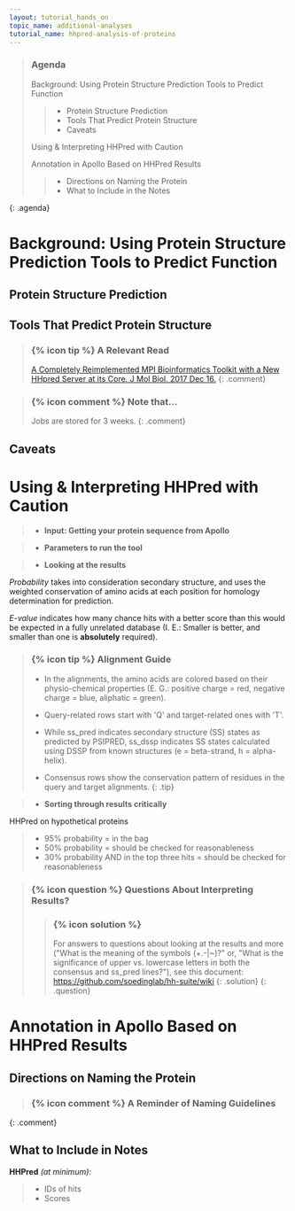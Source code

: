 ```yaml
---
layout: tutorial_hands_on
topic_name: additional-analyses
tutorial_name: hhpred-analysis-of-proteins
---
```


> ### Agenda
>
> Background: Using Protein Structure Prediction Tools to Predict Function
>    > * Protein Structure Prediction
>    > * Tools That Predict Protein Structure
>    > * Caveats
>
> Using & Interpreting HHPred with Caution
>
> Annotation in Apollo Based on HHPred Results
>    > * Directions on Naming the Protein
>    > * What to Include in the Notes
>
{: .agenda}

# Background: Using Protein Structure Prediction Tools to Predict Function

## Protein Structure Prediction

## Tools That Predict Protein Structure

> ### {% icon tip %} A Relevant Read
> [ A Completely Reimplemented MPI Bioinformatics Toolkit with a New HHpred Server at its Core. J Mol Biol. 2017 Dec 16.](https://www.ncbi.nlm.nih.gov/pubmed/29258817)
{: .comment}

> ### {% icon comment %} Note that...
> Jobs are stored for 3 weeks.
{: .comment}

## Caveats

# Using & Interpreting HHPred with Caution

> * **Input: Getting your protein sequence from Apollo**

> * **Parameters to run the tool**

> * **Looking at the results**

*Probability* takes into consideration secondary structure, and uses the weighted conservation of amino acids at each position for homology determination for prediction.

*E-value* indicates how many chance hits with a better score than this would be expected in a fully unrelated database (I. E.: Smaller is better, and smaller than one is **absolutely** required).

> ### {% icon tip %} Alignment Guide
> * In the alignments, the amino acids are colored based on their physio-chemical properties (E. G.: positive charge = red, negative charge = blue, aliphatic = green).
>
> * Query-related rows start with 'Q' and target-related ones with 'T'.
>
> * While ss_pred indicates secondary structure (SS) states as predicted by PSIPRED, ss_dssp indicates SS states calculated using DSSP from known structures (e = beta-strand, h = alpha-helix).
>
> * Consensus rows show the conservation pattern of residues in the query and target alignments.
{: .tip}

> * **Sorting through results critically**

HHPred on hypothetical proteins

> * 95% probability = in the bag
> * 50% probability = should be checked for reasonableness
> * 30% probability AND in the top three hits = should be checked for reasonableness

> ### {% icon question %} Questions About Interpreting Results?
>    > ### {% icon solution %}
>    > For answers to questions about looking at the results and more ("What is the meaning of the symbols (+.-|~)?" or, "What is the significance of upper vs. lowercase letters in both the consensus and ss_pred lines?"), see this document: https://github.com/soedinglab/hh-suite/wiki
>    {: .solution}
{: .question}

<!-- NEED CLARIFICATION ON LINK, PREVIOUS LINK LED TO ERROR 404 -->

# Annotation in Apollo Based on HHPred Results

## Directions on Naming the Protein

> ### {% icon comment %} A Reminder of Naming Guidelines
>
{: .comment}

## What to Include in Notes

**HHPred** *(at minimum)*:
> * IDs of hits
> * Scores

